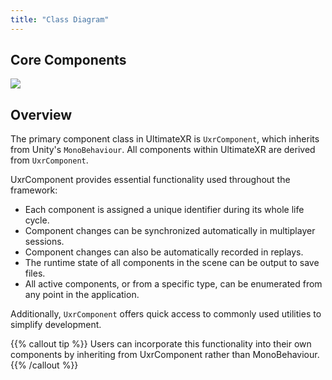 ```yaml
---
title: "Class Diagram"
---
```


## Core Components

![](/docs/programming-guide/media/ClassDiagram.png)

## Overview

The primary component class in UltimateXR is `UxrComponent`, which inherits from Unity's `MonoBehaviour`. All components within UltimateXR are derived from `UxrComponent`.

UxrComponent provides essential functionality used throughout the framework:

- Each component is assigned a unique identifier during its whole life cycle.
- Component changes can be synchronized automatically in multiplayer sessions. 
- Component changes can also be automatically recorded in replays.
- The runtime state of all components in the scene can be output to save files.
- All active components, or from a specific type, can be enumerated from any point in the application.

Additionally, `UxrComponent` offers quick access to commonly used utilities to simplify development.

{{% callout tip %}}
Users can incorporate this functionality into their own components by inheriting from UxrComponent rather than MonoBehaviour.
{{% /callout %}}
